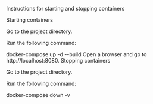 Instructions for starting and stopping containers

Starting containers

Go to the project directory.

Run the following command:

docker-compose up -d --build
Open a browser and go to http://localhost:8080.
Stopping containers

Go to the project directory.

Run the following command:

docker-compose down -v